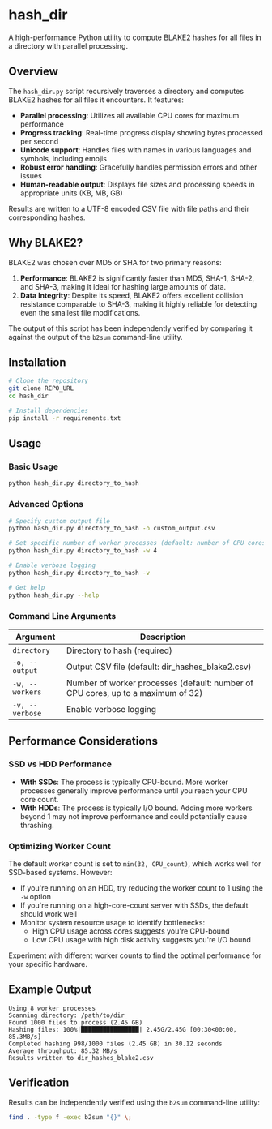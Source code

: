 # hash_dir

A high-performance Python utility to compute BLAKE2 hashes for all files in a directory with parallel processing.

## Overview

The `hash_dir.py` script recursively traverses a directory and computes BLAKE2 hashes for all files it encounters. It features:

- **Parallel processing**: Utilizes all available CPU cores for maximum performance
- **Progress tracking**: Real-time progress display showing bytes processed per second
- **Unicode support**: Handles files with names in various languages and symbols, including emojis
- **Robust error handling**: Gracefully handles permission errors and other issues
- **Human-readable output**: Displays file sizes and processing speeds in appropriate units (KB, MB, GB)

Results are written to a UTF-8 encoded CSV file with file paths and their corresponding hashes.

## Why BLAKE2?

BLAKE2 was chosen over MD5 or SHA for two primary reasons:

1. **Performance**: BLAKE2 is significantly faster than MD5, SHA-1, SHA-2, and SHA-3, making it ideal for hashing large amounts of data.
2. **Data Integrity**: Despite its speed, BLAKE2 offers excellent collision resistance comparable to SHA-3, making it highly reliable for detecting even the smallest file modifications.

The output of this script has been independently verified by comparing it against the output of the `b2sum` command-line utility.

## Installation

```bash
# Clone the repository
git clone REPO_URL
cd hash_dir

# Install dependencies
pip install -r requirements.txt
```

## Usage

### Basic Usage

```bash
python hash_dir.py directory_to_hash
```

### Advanced Options

```bash
# Specify custom output file
python hash_dir.py directory_to_hash -o custom_output.csv

# Set specific number of worker processes (default: number of CPU cores, up to a maximum of 32)
python hash_dir.py directory_to_hash -w 4

# Enable verbose logging
python hash_dir.py directory_to_hash -v

# Get help
python hash_dir.py --help
```

### Command Line Arguments

| Argument | Description |
|----------|-------------|
| `directory` | Directory to hash (required) |
| `-o, --output` | Output CSV file (default: dir_hashes_blake2.csv) |
| `-w, --workers` | Number of worker processes (default: number of CPU cores, up to a maximum of 32) |
| `-v, --verbose` | Enable verbose logging |

## Performance Considerations

### SSD vs HDD Performance

- **With SSDs**: The process is typically CPU-bound. More worker processes generally improve performance until you reach your CPU core count.
- **With HDDs**: The process is typically I/O bound. Adding more workers beyond 1 may not improve performance and could potentially cause thrashing.

### Optimizing Worker Count

The default worker count is set to `min(32, CPU_count)`, which works well for SSD-based systems. However:

- If you're running on an HDD, try reducing the worker count to 1 using the `-w` option
- If you're running on a high-core-count server with SSDs, the default should work well
- Monitor system resource usage to identify bottlenecks:
  - High CPU usage across cores suggests you're CPU-bound
  - Low CPU usage with high disk activity suggests you're I/O bound

Experiment with different worker counts to find the optimal performance for your specific hardware.

## Example Output

```
Using 8 worker processes
Scanning directory: /path/to/dir
Found 1000 files to process (2.45 GB)
Hashing files: 100%|████████████████| 2.45G/2.45G [00:30<00:00, 85.3MB/s]
Completed hashing 998/1000 files (2.45 GB) in 30.12 seconds
Average throughput: 85.32 MB/s
Results written to dir_hashes_blake2.csv
```

## Verification

Results can be independently verified using the `b2sum` command-line utility:

```bash
find . -type f -exec b2sum "{}" \;
```
